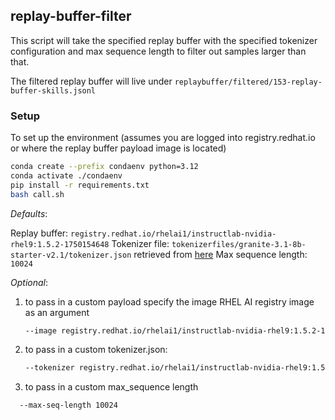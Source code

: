 ## replay-buffer-filter

This script will take the specified replay buffer with the specified tokenizer configuration and max sequence length to filter out samples larger than that.

The filtered replay buffer will live under `replaybuffer/filtered/153-replay-buffer-skills.jsonl`

### Setup

To set up the environment (assumes you are logged into registry.redhat.io or where the replay buffer payload image is located)

```bash
conda create --prefix condaenv python=3.12
conda activate ./condaenv
pip install -r requirements.txt
bash call.sh
```

_Defaults_:

Replay buffer: `registry.redhat.io/rhelai1/instructlab-nvidia-rhel9:1.5.2-1750154648`
Tokenizer file: `tokenizerfiles/granite-3.1-8b-starter-v2.1/tokenizer.json` retrieved from [here](https://catalog.redhat.com/software/containers/rhelai1/granite-3.1-8b-starter-v2.1/683eb332cd4c9ca32ff898a3?gs&q=granite-3.1-8b-starter)
Max sequence length: `10024`

_Optional_: 

1. to pass in a custom payload specify the image RHEL AI registry image as an argument 

    ```bash 
    --image registry.redhat.io/rhelai1/instructlab-nvidia-rhel9:1.5.2-1750154648
    ``` 

2. to pass in a custom tokenizer.json:

    ```bash
    --tokenizer registry.redhat.io/rhelai1/instructlab-nvidia-rhel9:1.5.2-1750154648 tokenizerfiles/granite-3.1-8b-starter-v2.1/tokenizer.json
    ```

3. to pass in a custom max_sequence length

  ```bash
    --max-seq-length 10024
  ```
